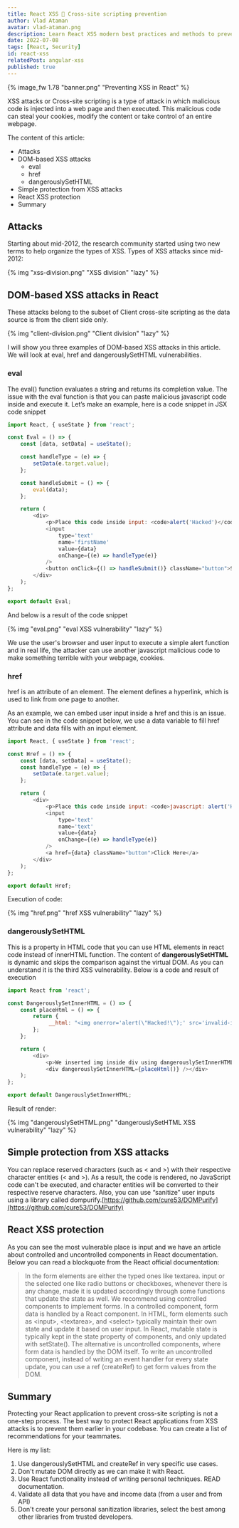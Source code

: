 ```yaml
---
title: React XSS 🐛 Cross-site scripting prevention
author: Vlad Ataman
avatar: vlad-ataman.png
description: Learn React XSS modern best practices and methods to prevent cross-site scripting attacks in React (JavaScript) applications. 🔒
date: 2022-07-08
tags: [React, Security]
id: react-xss
relatedPost: angular-xss
published: true
---
```

{% image_fw 1.78 "banner.png" "Preventing XSS in React" %}

XSS attacks or Cross-site scripting is a type of attack in which malicious code is injected into a web page and then executed.
This malicious code can steal your cookies, modify the content or take control of an entire webpage.

<!-- toc -->

The content of this article:
* Attacks
* DOM-based XSS attacks
  * eval
  * href
  * dangerouslySetHTML
* Simple protection from XSS attacks
* React XSS protection
* Summary

## Attacks
Starting about mid-2012, the research community started using two new terms to help organize the types of XSS.
Types of XSS attacks since mid-2012:

{% img "xss-division.png" "XSS division" "lazy" %}

## DOM-based XSS attacks in React
These attacks belong to the subset of Client cross-site scripting as the data source is from the client side only.

{% img "client-division.png" "Client division" "lazy" %}

I will show you three examples of DOM-based XSS attacks in this article.
We will look at eval, href and dangerouslySetHTML vulnerabilities.

### eval

The eval() function evaluates a string and returns its completion value.
The issue with the eval function is that you can paste malicious javascript code inside and execute it.
Let’s make an example, here is a code snippet in JSX code snippet

``` javascript Code snippet
import React, { useState } from 'react';

const Eval = () => {
    const [data, setData] = useState();

    const handleType = (e) => {
        setData(e.target.value);
    };

    const handleSubmit = () => {
        eval(data);
    };

    return (
        <div>
            <p>Place this code inside input: <code>alert('Hacked')</code></p>
            <input
                type='text'
                name='firstName'
                value={data}
                onChange={(e) => handleType(e)}
            />
            <button onClick={() => handleSubmit()} className="button">Submit</button>{' '}
        </div>
    );
};

export default Eval;
```
And below is a result of the code snippet

{% img "eval.png" "eval XSS vulnerability" "lazy" %}

We use the user's browser and user input to execute a simple alert function and in real life, the attacker can use another javascript malicious code to make something terrible with your webpage, cookies.

### href

href is an attribute of an element.
The <a> element defines a hyperlink, which is used to link from one page to another.

As an example, we can embed user input inside a href and this is an issue.
You can see in the code snippet below, we use a data variable to fill href attribute and data fills with an input element.

``` javascript Code snippet
import React, { useState } from 'react';

const Href = () => {
    const [data, setData] = useState();
    const handleType = (e) => {
        setData(e.target.value);
    };

    return (
        <div>
            <p>Place this code inside input: <code>javascript: alert('Hacked');</code></p>
            <input
                type='text'
                name='text'
                value={data}
                onChange={(e) => handleType(e)}
            />
            <a href={data} className="button">Click Here</a>
        </div>
    );
};

export default Href;
```
Execution of code:

{% img "href.png" "href XSS vulnerability" "lazy" %}

### dangerouslySetHTML

This is a property in HTML code that you can use HTML elements in react code instead of innerHTML function.
The content of **dangerouslySetHTML** is dynamic and skips the comparison against the virtual DOM. As you can understand it is the third XSS vulnerability.
Below is a code and result of execution

``` javascript Code snippet
import React from 'react';

const DangerouslySetInnerHTML = () => {
    const placeHtml = () => {
        return {
             __html: "<img onerror='alert(\"Hacked!\");' src='invalid-image' />",
        };
    };

    return (
        <div>
            <p>We inserted img inside div using dangerouslySetInnerHTML property and add js code in onerror attribute</p>
            <div dangerouslySetInnerHTML={placeHtml()} /></div>
    );
};

export default DangerouslySetInnerHTML;
```
Result of render:

{% img "dangerouslySetHTML.png" "dangerouslySetHTML XSS vulnerability" "lazy" %}

## Simple protection from XSS attacks

You can replace reserved characters (such as < and >) with their respective character entities (&lt; and &gt;).
As a result, the code is rendered, no JavaScript code can't be executed, and character entities will be converted to their respective reserve characters.
Also, you can use “sanitize” user inputs using a library called dompurify.[https://github.com/cure53/DOMPurify](https://github.com/cure53/DOMPurify)

## React XSS protection

As you can see the most vulnerable place is input and we have an article about controlled and uncontrolled components in React documentation.
Below you can read a blockquote from the React official documentation:
> In the form elements are either the typed ones like textarea. input or the selected one like radio buttons or checkboxes, whenever there is any change, made it is updated accordingly through some functions that update the state as well. 
We recommend using controlled components to implement forms. In a controlled component, form data is handled by a React component. 
In HTML, form elements such as \<input\>, \<textarea\>, and \<select\> typically maintain their own state and update it based on user input. In React, mutable state is typically kept in the state property of components, and only updated with setState(). 
The alternative is uncontrolled components, where form data is handled by the DOM itself.
To write an uncontrolled component, instead of writing an event handler for every state update, you can use a ref (createRef) to get form values from the DOM.

## Summary

Protecting your React application to prevent cross-site scripting is not a one-step process. The best way to protect React applications from XSS attacks is to prevent them earlier in your codebase. You can create a list of recommendations for your teammates.

Here is my list:
1. Use dangerouslySetHTML and createRef in very specific use cases.
2. Don't mutate DOM directly as we can make it with React.
3. Use React functionality instead of writing personal techniques. READ documentation.
4. Validate all data that you have and income data (from a user and from API)
5. Don't create your personal sanitization libraries, select the best among other libraries from trusted developers.